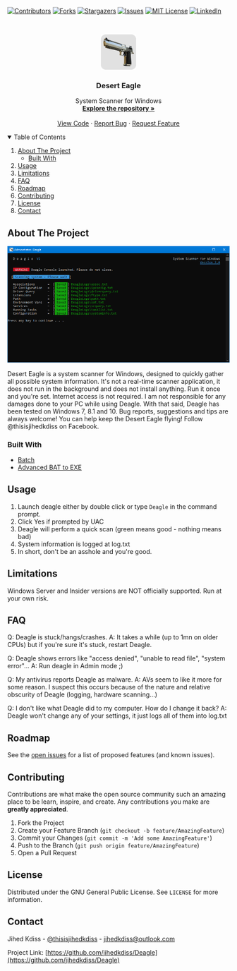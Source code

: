 [![Contributors][contributors-shield]][contributors-url]
[![Forks][forks-shield]][forks-url]
[![Stargazers][stars-shield]][stars-url]
[![Issues][issues-shield]][issues-url]
[![MIT License][license-shield]][license-url]
[![LinkedIn][linkedin-shield]][linkedin-url]

<!-- PROJECT LOGO -->
<br />
<p align="center">
  <a href="https://github.com/jihedkdiss/Deagle">
    <img src="https://github.com/jihedkdiss/Deagle/blob/v2/Deagle.png" alt="Logo" width="80" height="80">
  </a>

  <h3 align="center">Desert Eagle</h3>

  <p align="center">
    System Scanner for Windows
    <br />
    <a href="https://github.com/jihedkdiss/Deagle"><strong>Explore the repository »</strong></a>
    <br />
    <br />
    <a href="https://github.com/jihedkdiss/Deagle">View Code</a>
    ·
    <a href="https://github.com/jihedkdiss/Deagle/issues">Report Bug</a>
    ·
    <a href="https://github.com/jihedkdiss/Deagle/issues">Request Feature</a>
  </p>
</p>

<!-- TABLE OF CONTENTS -->
<details open="open">
  <summary>Table of Contents</summary>
  <ol>
    <li>
      <a href="#about-the-project">About The Project</a>
      <ul>
        <li><a href="#built-with">Built With</a></li>
      </ul>
    </li>
    <li><a href="#usage">Usage</a></li>
    <li><a href="#roadmap">Limitations</a></li>
    <li><a href="#faq">FAQ</a></li>
    <li><a href="#roadmap">Roadmap</a></li>
    <li><a href="#contributing">Contributing</a></li>
    <li><a href="#license">License</a></li>
    <li><a href="#contact">Contact</a></li>
  </ol>
</details>

<!-- ABOUT THE PROJECT -->
## About The Project

![Deagle Screenshot](https://raw.githubusercontent.com/jihedkdiss/Deagle/v2/Screenshot.png)

Desert Eagle is a system scanner for Windows, designed to quickly gather all possible system information.
It's not a real-time scanner application, it does not run in the background and does not install anything. Run it once and you're set.
Internet access is not required.
I am not responsible for any damages done to your PC while using Deagle.
With that said, Deagle has been tested on Windows 7, 8.1 and 10.
Bug reports, suggestions and tips are always welcome!
You can help keep the Desert Eagle flying!
Follow @thisisjihedkdiss on Facebook.


### Built With

* [Batch](https://en.wikipedia.org/wiki/Batch_file)
* [Advanced BAT to EXE](https://www.battoexeconverter.com)

## Usage
1. Launch deagle either by double click or type `Deagle` in the command prompt.
2. Click Yes if prompted by UAC
3. Deagle will perform a quick scan (green means good - nothing means bad)
4. System information is logged at log.txt
5. In short, don't be an asshole and you're good.

## Limitations
Windows Server and Insider versions are NOT officially supported. Run at your own risk.

## FAQ
Q: Deagle is stuck/hangs/crashes.
A: It takes a while (up to 1mn on older CPUs) but if you're sure it's stuck, restart Deagle.

Q: Deagle shows errors like "access denied", "unable to read file", "system error"...
A: Run deagle in Admin mode ;)

Q: My antivirus reports Deagle as malware.
A: AVs seem to like it more for some reason. I suspect this occurs because of the nature and relative obscurity of Deagle (logging, hardware scanning...)

Q: I don't like what Deagle did to my computer. How do I change it back?
A: Deagle won't change any of your settings, it just logs all of them into log.txt

<!-- ROADMAP -->
## Roadmap

See the [open issues](https://github.com/jihedkdiss/Deagle/issues) for a list of proposed features (and known issues).



<!-- CONTRIBUTING -->
## Contributing

Contributions are what make the open source community such an amazing place to be learn, inspire, and create. Any contributions you make are **greatly appreciated**.

1. Fork the Project
2. Create your Feature Branch (`git checkout -b feature/AmazingFeature`)
3. Commit your Changes (`git commit -m 'Add some AmazingFeature'`)
4. Push to the Branch (`git push origin feature/AmazingFeature`)
5. Open a Pull Request



<!-- LICENSE -->
## License

Distributed under the GNU General Public License. See `LICENSE` for more information.



<!-- CONTACT -->
## Contact

Jihed Kdiss - [@thisisjihedkdiss](https://facebook.com/thisisjihedkdiss) - jihedkdiss@outlook.com

Project Link: [https://github.com/jihedkdiss/Deagle](https://github.com/jihedkdiss/Deagle)


<!-- MARKDOWN LINKS & IMAGES -->
<!-- https://www.markdownguide.org/basic-syntax/#reference-style-links -->
[contributors-shield]: https://img.shields.io/github/contributors/jihedkdiss/Deagle.svg?style=for-the-badge
[contributors-url]: https://github.com/jihedkdiss/Deagle/graphs/contributors
[forks-shield]: https://img.shields.io/github/forks/jihedkdiss/Deagle.svg?style=for-the-badge
[forks-url]: https://github.com/jihedkdiss/Deagle/network/members
[stars-shield]: https://img.shields.io/github/stars/jihedkdiss/Deagle.svg?style=for-the-badge
[stars-url]: https://github.com/jihedkdiss/Deagle/stargazers
[issues-shield]: https://img.shields.io/github/issues/jihedkdiss/Deagle.svg?style=for-the-badge
[issues-url]: https://github.com/jihedkdiss/Deagle/issues
[license-shield]: https://img.shields.io/github/license/jihedkdiss/Deagle.svg?style=for-the-badge
[license-url]: https://github.com/jihedkdiss/Deagle/blob/master/LICENSE.txt
[linkedin-shield]: https://img.shields.io/badge/-LinkedIn-black.svg?style=for-the-badge&logo=linkedin&colorB=555
[linkedin-url]: https://linkedin.com/in/jihedkdiss

